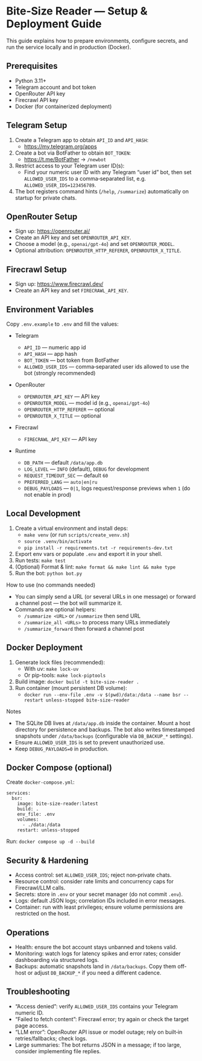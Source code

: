 # Bite‑Size Reader — Setup & Deployment Guide

This guide explains how to prepare environments, configure secrets, and run the service locally and in production (Docker).

## Prerequisites
- Python 3.11+
- Telegram account and bot token
- OpenRouter API key
- Firecrawl API key
- Docker (for containerized deployment)

## Telegram Setup
1. Create a Telegram app to obtain `API_ID` and `API_HASH`:
   - https://my.telegram.org/apps
2. Create a bot via BotFather to obtain `BOT_TOKEN`:
   - https://t.me/BotFather → `/newbot`
3. Restrict access to your Telegram user ID(s):
   - Find your numeric user ID with any Telegram “user id” bot, then set `ALLOWED_USER_IDS` to a comma‑separated list, e.g. `ALLOWED_USER_IDS=123456789`.
4. The bot registers command hints (`/help`, `/summarize`) automatically on startup for private chats.

## OpenRouter Setup
- Sign up: https://openrouter.ai/
- Create an API key and set `OPENROUTER_API_KEY`.
- Choose a model (e.g., `openai/gpt-4o`) and set `OPENROUTER_MODEL`.
- Optional attribution: `OPENROUTER_HTTP_REFERER`, `OPENROUTER_X_TITLE`.

## Firecrawl Setup
- Sign up: https://www.firecrawl.dev/
- Create an API key and set `FIRECRAWL_API_KEY`.

## Environment Variables
Copy `.env.example` to `.env` and fill the values:

- Telegram
  - `API_ID` — numeric app id
  - `API_HASH` — app hash
  - `BOT_TOKEN` — bot token from BotFather
  - `ALLOWED_USER_IDS` — comma‑separated user ids allowed to use the bot (strongly recommended)

- OpenRouter
  - `OPENROUTER_API_KEY` — API key
  - `OPENROUTER_MODEL` — model id (e.g., `openai/gpt-4o`)
  - `OPENROUTER_HTTP_REFERER` — optional
  - `OPENROUTER_X_TITLE` — optional

- Firecrawl
  - `FIRECRAWL_API_KEY` — API key

- Runtime
  - `DB_PATH` — default `/data/app.db`
  - `LOG_LEVEL` — `INFO` (default), `DEBUG` for development
  - `REQUEST_TIMEOUT_SEC` — default `60`
  - `PREFERRED_LANG` — `auto|en|ru`
  - `DEBUG_PAYLOADS` — `0|1`, logs request/response previews when `1` (do not enable in prod)

## Local Development
1. Create a virtual environment and install deps:
   - `make venv` (or run `scripts/create_venv.sh`)
   - `source .venv/bin/activate`
   - `pip install -r requirements.txt -r requirements-dev.txt`
2. Export env vars or populate `.env` and export it in your shell.
3. Run tests: `make test`
4. (Optional) Format & lint: `make format && make lint && make type`
5. Run the bot: `python bot.py`

How to use (no commands needed)
- You can simply send a URL (or several URLs in one message) or forward a channel post — the bot will summarize it.
- Commands are optional helpers:
  - `/summarize <URL>` or `/summarize` then send URL
  - `/summarize_all <URLs>` to process many URLs immediately
  - `/summarize_forward` then forward a channel post

## Docker Deployment
1. Generate lock files (recommended):
   - With uv: `make lock-uv`
   - Or pip-tools: `make lock-piptools`
2. Build image: `docker build -t bite-size-reader .`
3. Run container (mount persistent DB volume):
   - `docker run --env-file .env -v $(pwd)/data:/data --name bsr --restart unless-stopped bite-size-reader`

Notes
- The SQLite DB lives at `/data/app.db` inside the container. Mount a host directory for persistence and backups. The bot also writes timestamped snapshots under `/data/backups` (configurable via `DB_BACKUP_*` settings).
- Ensure `ALLOWED_USER_IDS` is set to prevent unauthorized use.
- Keep `DEBUG_PAYLOADS=0` in production.

## Docker Compose (optional)
Create `docker-compose.yml`:

```
services:
  bsr:
    image: bite-size-reader:latest
    build: .
    env_file: .env
    volumes:
      - ./data:/data
    restart: unless-stopped
```

Run: `docker compose up -d --build`

## Security & Hardening
- Access control: set `ALLOWED_USER_IDS`; reject non‑private chats.
- Resource control: consider rate limits and concurrency caps for Firecrawl/LLM calls.
- Secrets: store in `.env` or your secret manager (do not commit `.env`).
- Logs: default JSON logs; correlation IDs included in error messages.
- Container: run with least privileges; ensure volume permissions are restricted on the host.

## Operations
- Health: ensure the bot account stays unbanned and tokens valid.
- Monitoring: watch logs for latency spikes and error rates; consider dashboarding via structured logs.
- Backups: automatic snapshots land in `/data/backups`. Copy them off-host or adjust `DB_BACKUP_*` if you need a different cadence.

## Troubleshooting
- “Access denied”: verify `ALLOWED_USER_IDS` contains your Telegram numeric ID.
- “Failed to fetch content”: Firecrawl error; try again or check the target page access.
- “LLM error”: OpenRouter API issue or model outage; rely on built‑in retries/fallbacks; check logs.
- Large summaries: The bot returns JSON in a message; if too large, consider implementing file replies.
